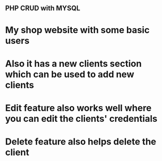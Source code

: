 ## PHP CRUD with MYSQL

# My shop website with some basic users

# Also it has a new clients section which can be used to add new clients

# Edit feature also works well where you can edit the clients' credentials

# Delete feature also helps delete the client

